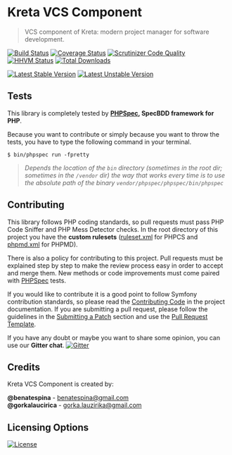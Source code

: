 # Kreta VCS Component
> VCS component of Kreta: modern project manager for software development.

[![Build Status](https://travis-ci.org/kreta-io/VCS.svg?branch=master)](https://travis-ci.org/kreta-io/VCS)
[![Coverage Status](https://img.shields.io/coveralls/kreta-io/VCS.svg)](https://coveralls.io/r/kreta-io/VCS)
[![Scrutinizer Code Quality](https://scrutinizer-ci.com/g/kreta-io/VCS/badges/quality-score.png?b=master)](https://scrutinizer-ci.com/g/kreta-io/VCS/?branch=master)
[![HHVM Status](http://hhvm.h4cc.de/badge/kreta/VCS.svg)](http://hhvm.h4cc.de/package/kreta/VCS)
[![Total Downloads](https://poser.pugx.org/kreta/VCS/downloads.svg)](https://packagist.org/packages/kreta/VCS)

[![Latest Stable Version](https://poser.pugx.org/kreta/VCS/v/stable.svg)](https://packagist.org/packages/kreta/VCS)
[![Latest Unstable Version](https://poser.pugx.org/kreta/VCS/v/unstable.svg)](https://packagist.org/packages/kreta/VCS)

Tests
-----

This library is completely tested by **[PHPSpec][1], SpecBDD framework for PHP**.

Because you want to contribute or simply because you want to throw the tests, you have to type the following command
in your terminal.

    $ bin/phpspec run -fpretty

>*Depends the location of the `bin` directory (sometimes in the root dir; sometimes in the `/vendor` dir) the way that
works every time is to use the absolute path of the binary `vendor/phpspec/phpspec/bin/phpspec`*

Contributing
------------

This library follows PHP coding standards, so pull requests must pass PHP Code Sniffer and PHP Mess Detector
checks. In the root directory of this project you have the **custom rulesets** ([ruleset.xml]() for PHPCS and
[phpmd.xml]() for PHPMD).

There is also a policy for contributing to this project. Pull requests must
be explained step by step to make the review process easy in order to
accept and merge them. New methods or code improvements must come paired with [PHPSpec][1] tests.

If you would like to contribute it is a good point to follow Symfony contribution standards,
so please read the [Contributing Code][2] in the project
documentation. If you are submitting a pull request, please follow the guidelines
in the [Submitting a Patch][3] section and use the [Pull Request Template][4].

If you have any doubt or maybe you want to share some opinion, you can use our **Gitter chat**.
[![Gitter](https://badges.gitter.im/Join%20Chat.svg)](https://gitter.im/kreta-io/kreta?utm_source=badge&utm_medium=badge&utm_campaign=pr-badge&utm_content=badge)

[1]: http://www.phpspec.net/
[2]: http://symfony.com/doc/current/contributing/code/index.html
[3]: http://symfony.com/doc/current/contributing/code/patches.html#check-list
[4]: http://symfony.com/doc/current/contributing/code/patches.html#make-a-pull-request

Credits
-------
Kreta VCS Component is created by:
>
**@benatespina** - [benatespina@gmail.com](mailto:benatespina@gmail.com)<br/>
**@gorkalaucirica** - [gorka.lauzirika@gmail.com](mailto:gorka.lauzirika@gmail.com)

Licensing Options
-----------------
[![License](https://poser.pugx.org/kreta/Notification/license.svg)](https://github.com/kreta-io/kreta/blob/master/LICENSE)
